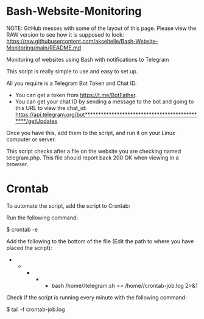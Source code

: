 # Bash-Website-Monitoring

NOTE: GitHub messes with some of the layout of this page. Please view the RAW version to see how it is supposed to look:
https://raw.githubusercontent.com/akseltelle/Bash-Website-Monitoring/main/README.md


Monitoring of websites using Bash with notifications to Telegram

This script is really simple to use and easy to set up.

All you require is a Telegram Bot Token and Chat ID.
* You can get a token from https://t.me/BotFather.
* You can get your chat ID by sending a message to the bot and going to this URL to view the chat_id: https://api.telegram.org/bot**********************************************/getUpdates

Once you have this, add them to the script, and run it on your Linux computer or server.

This script checks after a file on the website you are checking named telegram.php. This file should report back 200 OK when viewing in a browser.


# Crontab
To automate the script, add the script to Crontab:

Run the following command:

$ crontab -e


Add the following to the bottom of the file (Edit the path to where you have placed the script):
* * * * * bash /home/<user>/telegram.sh >> /home/<user>/crontab-job.log 2>&1

Check if the script is running every minute with the following command:
  
$ tail -f crontab-job.log
